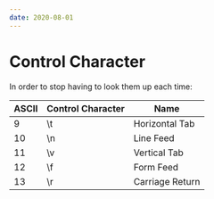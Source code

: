 ```yaml
---
date: 2020-08-01
---
```


# Control Character

In order to stop having to look them up each time:

<table class="ui celled table">
  <thead>
    <tr>
      <th>ASCII</th>
      <th>Control Character</th>
      <th>Name</th>
    </tr>
  </thead>
  <tbody>
    <tr>
      <td data-label="ASCII">9</td>
      <td data-label="Control Character">\t</td>
      <td data-label="Name">Horizontal Tab</td>
    </tr>
    <tr>
      <td data-label="ASCII">10</td>
      <td data-label="Control Character">\n</td>
      <td data-label="Name">Line Feed</td>
    </tr>
    <tr>
      <td data-label="ASCII">11</td>
      <td data-label="Control Character">\v</td>
      <td data-label="Name">Vertical Tab</td>
    </tr>
    <tr>
      <td data-label="ASCII">12</td>
      <td data-label="Control Character">\f</td>
      <td data-label="Name">Form Feed</td>
    </tr>
    <tr>
      <td data-label="ASCII">13</td>
      <td data-label="Control Character">\r</td>
      <td data-label="Name">Carriage Return</td>
    </tr>
  </tbody>
</table>
